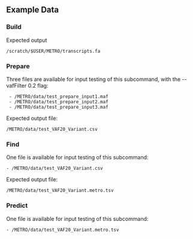 ## Example Data
### Build
Expected output
```
/scratch/$USER/METRO/transcripts.fa
```

### Prepare
Three files are available for input testing of this subcommand, with the --vafFilter 0.2 flag:
```
 - /METRO/data/test_prepare_input1.maf
 - /METRO/data/test_prepare_input2.maf
 - /METRO/data/test_prepare_input3.maf
```

Expected output file:
```
/METRO/data/test_VAF20_Variant.csv
```

### Find
One file is available for input testing of this subcommand:
```
- /METRO/data/test_VAF20_Variant.csv 
```
Expected output file:
```
/METRO/data/test_VAF20_Variant.metro.tsv
```

### Predict
One file is available for input testing of this subcommand:
```
- /METRO/data/test_VAF20_Variant.metro.tsv
```